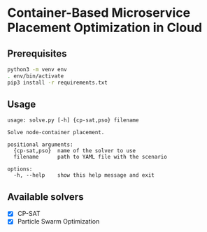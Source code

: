 # Container-Based Microservice Placement Optimization in Cloud

## Prerequisites

```bash
python3 -m venv env
. env/bin/activate
pip3 install -r requirements.txt
```

## Usage

```
usage: solve.py [-h] {cp-sat,pso} filename

Solve node-container placement.

positional arguments:
  {cp-sat,pso}  name of the solver to use
  filename      path to YAML file with the scenario

options:
  -h, --help    show this help message and exit
```

## Available solvers

- [x] CP-SAT
- [x] Particle Swarm Optimization
